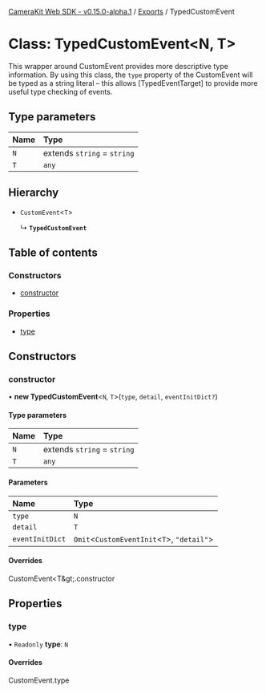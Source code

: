 [CameraKit Web SDK - v0.15.0-alpha.1](../README.md) / [Exports](../modules.md) / TypedCustomEvent

# Class: TypedCustomEvent<N, T\>

This wrapper around CustomEvent provides more descriptive type information. By using this class, the `type` property
of the CustomEvent will be typed as a string literal – this allows [TypedEventTarget] to provide more useful type
checking of events.

## Type parameters

| Name | Type |
| :------ | :------ |
| `N` | extends `string` = `string` |
| `T` | `any` |

## Hierarchy

- `CustomEvent`<`T`\>

  ↳ **`TypedCustomEvent`**

## Table of contents

### Constructors

- [constructor](TypedCustomEvent.md#constructor)

### Properties

- [type](TypedCustomEvent.md#type)

## Constructors

### constructor

• **new TypedCustomEvent**<`N`, `T`\>(`type`, `detail`, `eventInitDict?`)

#### Type parameters

| Name | Type |
| :------ | :------ |
| `N` | extends `string` = `string` |
| `T` | `any` |

#### Parameters

| Name | Type |
| :------ | :------ |
| `type` | `N` |
| `detail` | `T` |
| `eventInitDict` | `Omit`<`CustomEventInit`<`T`\>, ``"detail"``\> |

#### Overrides

CustomEvent&lt;T\&gt;.constructor

## Properties

### type

• `Readonly` **type**: `N`

#### Overrides

CustomEvent.type
